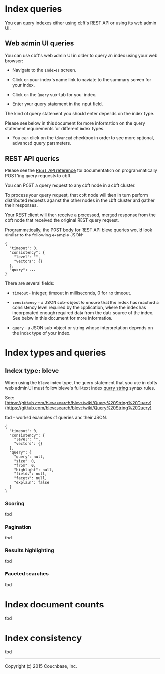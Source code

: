 # Index queries

You can query indexes either using cbft's REST API or using its web
admin UI.

## Web admin UI queries

You can use cbft's web admin UI in order to query an index using your
web browser:

- Navigate to the ```Indexes``` screen.

- Click on your index's name link to naviate to the summary screen for
  your index.

- Click on the ```Query``` sub-tab for your index.

- Enter your query statement in the input field.

The kind of query statement you should enter depends on the index
type.

Please see below in this document for more information on the query
statement requirements for different index types.

- You can click on the ```Advanced``` checkbox in order to see
  more optional, advanced query parameters.

## REST API queries

Please see the [REST API reference](api-ref) for documentation on
programmatically POST'ing query requests to cbft.

You can POST a query request to any cbft node in a cbft cluster.

To process your query request, that cbft node will then in turn
perform distributed requests against the other nodes in the cbft
cluster and gather their responses.

Your REST client will then receive a processed, merged response from
the cbft node that received the original REST query request.

Programmatically, the POST body for REST API bleve queries would look
similar to the following example JSON:

    {
      "timeout": 0,
      "consistency": {
        "level": "",
        "vectors": {}
      },
      "query": ...
    }

There are several fields:

- ```timeout``` - integer, timeout in milliseconds, 0 for no timeout.

- ```consistency``` - a JSON sub-object to ensure that the index has
  reached a consistency level required by the application, where the
  index has incorporated enough required data from the data source of
  the index.  See below in this document for more information.

- ```query``` - a JSON sub-object or string whose interpretation
  depends on the index type of your index.

# Index types and queries

## Index type: bleve

When using the ```bleve``` index type, the query statement that you
use in cbfts web admin UI must follow bleve's full-text index [query
string](https://github.com/blevesearch/bleve/wiki/Query%20String%20Query)
syntax rules.

See: [https://github.com/blevesearch/bleve/wiki/Query%20String%20Query](https://github.com/blevesearch/bleve/wiki/Query%20String%20Query)

tbd - worked examples of queries and their JSON.

    {
      "timeout": 0,
      "consistency": {
        "level": "",
        "vectors": {}
      },
      "query": {
        "query": null,
        "size": 0,
        "from": 0,
        "highlight": null,
        "fields": null,
        "facets": null,
        "explain": false
      }
    }

### Scoring

tbd

### Pagination

tbd

### Results highlighting

tbd

### Faceted searches

tbd

# Index document counts

tbd

# Index consistency

tbd

---

Copyright (c) 2015 Couchbase, Inc.
